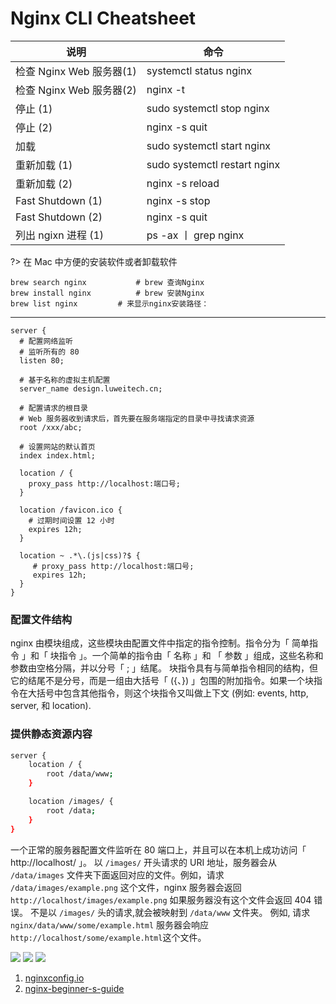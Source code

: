 # Nginx CLI Cheatsheet

| 说明                     | 命令                         |
| ------------------------ | ---------------------------- |
| 检查 Nginx Web 服务器(1) | systemctl status nginx       |
| 检查 Nginx Web 服务器(2) | nginx -t                     |
| 停止 (1)                 | sudo systemctl stop nginx    |
| 停止 (2)                 | nginx -s quit                |
| 加载                     | sudo systemctl start nginx   |
| 重新加载 (1)             | sudo systemctl restart nginx |
| 重新加载 (2)             | nginx -s reload              |
| Fast Shutdown (1)        | nginx -s stop                |
| Fast Shutdown (2)        | nginx -s quit                |
| 列出 ngixn 进程 (1)      | ps -ax 丨 grep nginx         |

?> 在 Mac 中方便的安装软件或者卸载软件

```
brew search nginx 			# brew 查询Nginx
brew install nginx			# brew 安装Nginx
brew list nginx         # 来显示nginx安装路径：
```

---

<!-- ```
# Default server configuration
server {
        listen 80 default_server;
        listen [::]:80 default_server;
        gzip on;
			  root /home/ubuntu/data/www/xxx/dist;
        location / {
		    try_files $uri $uri/ /index.html;
        }
        location /service {
		    proxy_pass http://00.00.00.00:00;
            proxy_set_header   X-Forwarded-Proto $scheme;
            proxy_set_header   Host              $http_host;
            proxy_set_header   X-Real-IP         $remote_addr;
        }
}
``` -->

```
server {
  # 配置网络监听
  # 监听所有的 80
  listen 80;

  # 基于名称的虚拟主机配置
  server_name design.luweitech.cn;

  # 配置请求的根目录
  # Web 服务器收到请求后，首先要在服务端指定的目录中寻找请求资源
  root /xxx/abc;

  # 设置网站的默认首页
  index index.html;

  location / {
    proxy_pass http://localhost:端口号;
  }

  location /favicon.ico {
    # 过期时间设置 12 小时
    expires 12h;
  }

  location ~ .*\.(js|css)?$ {
     # proxy_pass http://localhost:端口号;
     expires 12h;
  }
}

```

### 配置文件结构

nginx 由模块组成，这些模块由配置文件中指定的指令控制。指令分为「 简单指令 」和「 块指令 」。一个简单的指令由「 名称 」和 「 参数 」组成，这些名称和参数由空格分隔，并以分号「 ; 」结尾。 块指令具有与简单指令相同的结构，但它的结尾不是分号，而是一组由大括号「 ({、}) 」包围的附加指令。如果一个块指令在大括号中包含其他指令，则这个块指令又叫做上下文 (例如: events, http, server, 和 location).

### 提供静态资源内容

```bash
server {
    location / {
        root /data/www;
    }

    location /images/ {
        root /data;
    }
}
```

一个正常的服务器配置文件监听在 80 端口上，并且可以在本机上成功访问「 http://localhost/ 」。
以 `/images/` 开头请求的 URI 地址，服务器会从 `/data/images` 文件夹下面返回对应的文件。例如，请求 `/data/images/example.png` 这个文件，nginx 服务器会返回 `http://localhost/images/example.png` 如果服务器没有这个文件会返回 404 错误。 不是以 `/images/` 头的请求,就会被映射到 `/data/www` 文件夹。 例如, 请求 `nginx/data/www/some/example.html` 服务器会响应 `http://localhost/some/example.html`这个文件。

<img src='https://loremxuetengfei.oss-cn-beijing.aliyuncs.com/nginx-1564536995.svg'/>

<img src='https://loremxuetengfei.oss-cn-beijing.aliyuncs.com/blog-img-5-1564537543.jpg'/>

<img src='https://loremxuetengfei.oss-cn-beijing.aliyuncs.com/blog-img-4-1564537543.jpg'/>

<!-- code2flow -->
<!--


function 监听 80 端口 {
  请求 /Pets/images/dog.png 文件
};

try {
  Nginx;
  server;
  root;
  location;
} catch(/) {
  root /data/www;
} catch(/images/) {
  root /data;
}
return;

Nginx;
call 监听 80 端口;
if(/images/ 开头吗？) {
  /data/images;
  if(dog.png文件存在吗？){
    nginx 服务器会返回
    http://localhost/image/dog.png;
    return;
  }
  404 错误;
  return;
}
/data/www;



[Nginx 入门指南 - 众成翻译](https://www.zcfy.cc/article/nginx-beginner-s-guide)

1. [Nginx 状态码配置和错误文件 | Nginx 入门教程](https://xuexb.github.io/learn-nginx/example/error-page.html)

1. [Nginx配置详解 - 张龙豪 - 博客园](https://www.cnblogs.com/knowledgesea/p/5175711.html)

2. [如何在Ubuntu 18.04上安装Nginx](https://www.howtoing.com/how-to-install-nginx-on-ubuntu-18-04/)

 -->

1. [nginxconfig.io](https://nginxconfig.io/)
2. [nginx-beginner-s-guide](https://www.zcfy.cc/article/nginx-beginner-s-guide)
